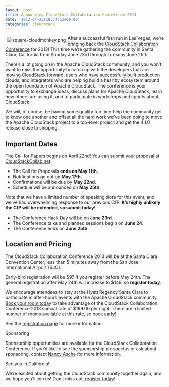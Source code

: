 ```yaml
---
layout: post
title: Announcing CloudStack Collaboration Conference 2013
date: '2013-04-25T18:54:15+00:00'
categories: cloudstack
---
```

<p><a href="https://blogs.apache.org/cloudstack/mediaresource/ab378739-3c34-48ea-9495-2c49e23e58d6"><img src="https://blogs.apache.org/cloudstack/mediaresource/ab378739-3c34-48ea-9495-2c49e23e58d6?t=true" alt="square-cloudmonkey.png" align="left" vspace="6" hspace="6"></img></a>After a successful first run in Las Vegas, we&#8217;re bringing back the <a href="http://cloudstackcollab.net/">CloudStack Collaboration Conference</a> for 2013! This time we&#8217;re gathering the community in Santa Clara, California from Sunday June 23rd through Tuesday June 25th.</p>

<p>There&#8217;s a lot going on in the Apache CloudStack community, and you won&#8217;t want to miss the opportunity to catch up with the developers that are moving CloudStack forward, users who have successfully built production clouds, and integrators who are helping build a healthy ecosystem around the open foundation of Apache CloudStack. The conference is your opportunity to exchange ideas, discuss plans for Apache CloudStack, learn how others are using it, and to participate in workshops and sprints about CloudStack. </p>

<p>We will, of course, be having some quality fun time help the community get to know one another and offset all the hard work we&#8217;ve been doing to move the Apache CloudStack project to a top-level project and get the 4.1.0 release close to shipping. </p>

<h2 id="importantdates">Important Dates</h2>

<p>The Call for Papers begins on April 22nd! You can submit your <a href="http://cloudstackcollab.net/CfP/">proposal at CloudStackCollab.net</a>. </p>

<ul>
<li>The Call for Proposals <strong>ends on May 11th</strong>.</li>
<li>Notifications go out on <strong>May 17th</strong>.</li>
<li>Confirmations will be due by <strong>May 22nd</strong>.</li>
<li>Schedule will be announced on <strong>May 25th</strong>.</li>
</ul>

<p>Note that we have a limited number of speaking slots for this event, and we&#8217;ve had overwhelming response to our previous CfP. <strong>It&#8217;s highly unlikely the CfP will be extended, so submit today!</strong></p>

<ul>
<li>The Conference Hack Day will be on <strong>June 23rd</strong>.</li>
<li>The Conference talks and planned sessions begin on <strong>June 24</strong>.</li>
<li>The Conference ends on <strong>June 25th</strong>.</li>
</ul>

<h2 id="locationandpricing">Location and Pricing</h2>

<p>The CloudStack Collaboration Conference 2013 will be at the Santa Clara Convention Center, less than 5 minutes away from the San Jose International Airport (SJC). </p>

<p>Early-bird registration will be $97 if you register before May 24th. The general registration after May 24th will increase to $149, so <strong>register today</strong>. </p>

<p>We encourage attendees to stay at the Hyatt Regency Santa Clara to participate in after-hours events with the Apache CloudStack community. <a href="http://cloudstackcollab.org/register/">Book your room today</a> to take advantage of the CloudStack Collaboration Conference 2013 special rate of $199.00 per night. There are a limited number of rooms available at this rate, so <a href="http://cloudstackcollab.org/register/">book early</a>!</p>

<p>See the <a href="http://cloudstackcollab.net/register/">registration page</a> for more information. </p>

<p>Sponsoring</p>

<p>Sponsorship opportunities are available for the CloudStack Collaboration Conference. If you&#8217;d like to see the sponsorship prospectus or ask about sponsoring, contact <a href="&#109;&#x61;&#x69;&#x6c;&#x74;&#111;&#x3a;&#115;&#x70;&#x6f;&#110;&#x73;&#111;&#x72;&#45;&#99;&#99;&#99;&#x31;&#x33;&#x40;&#x74;&#x68;&#x65;&#111;&#x70;&#x65;&#110;&#x62;&#97;&#115;&#116;&#x69;&#x6f;&#110;&#46;&#99;&#x6f;&#x6d;">&#x4e;&#x61;&#x6e;&#x63;&#121; &#x41;&#x73;&#x63;&#104;&#x65;</a> for more information.</p>

<p>See you in California! </p>

<p>We&#8217;re excited about getting the CloudStack community together again, and we hope you&#8217;ll join us! Don&#8217;t miss out, <a href="http://cloudstackcollab.net/register/">register today</a>!</p>
